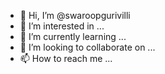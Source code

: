 - 👋 Hi, I’m @swaroopgurivilli
- 👀 I’m interested in ...
- 🌱 I’m currently learning ...
- 💞️ I’m looking to collaborate on ...
- 📫 How to reach me ...

<!---
swaroopgurivilli/swaroopgurivilli is a ✨ special ✨ repository because its `README.md` (this file) appears on your GitHub profile.
You can click the Preview link to take a look at your changes.
--->
